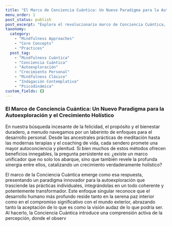 ```yaml
---
title: "El Marco de Conciencia Cuántica: Un Nuevo Paradigma para la Autoexploración y el Crecimiento Holístico"
menu_order: 1
post_status: publish
post_excerpt: "Explora el revolucionario marco de Conciencia Cuántica, que integra la quietud del Mindfulness Clásico con la profundidad de la Indagación Contemplativa. Este enfoque holístico revela cómo la atención consciente y la comprensión analítica se fusionan para catalizar una profunda autoexploración y un crecimiento personal sin precedentes, transformando tu relación con la realidad."
taxonomy:
  category:
    - "Mindfulness Approaches"
    - "Core Concepts"
    - "Practices"
  post_tag:
    - "Mindfulness Cuántica"
    - "Conciencia Cuántica"
    - "Autoexploración"
    - "Crecimiento Personal"
    - "Mindfulness Clásico"
    - "Indagación Contemplativa"
    - "Psicodinámica"
custom_fields: {}
---
```


### El Marco de Conciencia Cuántica: Un Nuevo Paradigma para la Autoexploración y el Crecimiento Holístico

En nuestra búsqueda incesante de la felicidad, el propósito y el bienestar duradero, a menudo navegamos por un laberinto de enfoques para el desarrollo personal. Desde las ancestrales prácticas de meditación hasta las modernas terapias y el coaching de vida, cada sendero promete una mayor autoconciencia y plenitud. Si bien muchos de estos métodos ofrecen beneficios innegables, la pregunta persistente es: ¿existe un marco unificador que no solo los abarque, sino que también revele la profunda sinergia entre ellos, catalizando un crecimiento verdaderamente holístico?

El marco de la Conciencia Cuántica emerge como esa respuesta, presentando un paradigma innovador para la autoexploración que trasciende las prácticas individuales, integrándolas en un todo coherente y potentemente transformador. Este enfoque singular reconoce que el desarrollo humano más profundo reside tanto en la serena paz interior como en el compromiso significativo con el mundo exterior, abrazando tanto la aceptación de lo que es como la visión audaz de lo que podría ser. Al hacerlo, la Conciencia Cuántica introduce una comprensión activa de la percepción, donde el observ